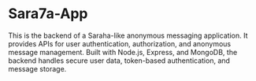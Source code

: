 # Sara7a-App
This is the backend of a Saraha-like anonymous messaging application.   It provides APIs for user authentication, authorization, and anonymous message management.   Built with Node.js, Express, and MongoDB, the backend handles secure user data, token-based authentication, and message storage.
